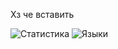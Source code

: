 Хз че вставить

![Статистика](https://github-readme-stats.vercel.app/api?username=MCausc78&show_icons=true&theme=github_dark)
![Языки](https://github-readme-stats.vercel.app/api/top-langs/?username=MCausc78&layout=compact&theme=github_dark)
